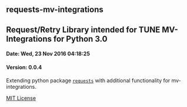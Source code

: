 <h2>requests-mv-integrations</h2>
<h2>Request/Retry Library intended for TUNE MV-Integrations for Python 3.0</h2>
<h4>Date: Wed, 23 Nov 2016 04:18:25</h4>
<h4>Version: 0.0.4</h4>

Extending python package <a href="https://pypi.python.org/pypi/requests/2.12.1" target="_blank"><code>requests</code></a> with additional functionality for mv-integrations.

<a href="https://en.wikipedia.org/wiki/MIT_License" target="_blank">MIT License</a>
